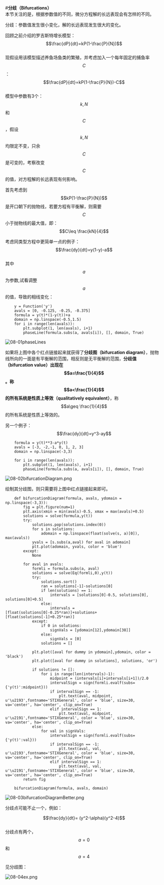 #**分歧（Bifurcations）**  
本节关注的是，根据参数值的不同，微分方程解的长远表现会有怎样的不同。  

分歧：参数值发生很小变化，解的长远表现发生很大的变化。

回顾之前介绍的罗吉斯特增长模型：
$$\frac{dP}{dt}=kP(1-\frac{P}{N})$$    
现假设用该模型描述养鱼场鱼类的繁殖，并考虑加入一个每年固定的捕鱼率$$C$$：
$$\frac{dP}{dt}=kP(1-\frac{P}{N})-C$$    
模型中参数有3个：$$k,N$$和$$C$$，假设$$k,N$$均限定不变，只余$$C$$是可变的，考察改变$$C$$的值，对方程解的长远表现有何影响。  

首先考虑到$$kP(1-\frac{P}{N})$$是开口朝下的抛物线，若要方程有平衡解，则需要$$C$$小于抛物线的最大值，即：  
$$C\leq \frac{kN}{4}$$  

考虑同类型方程中更简单一点的例子：  
$$\frac{dy}{dt}=y(1-y)-a$$  
其中$$a$$为参数,试看调整$$a$$的值，导致的相线变化： 

```
    y = Function('y')
    avals = [0, -0.125, -0.25, -0.375]
    formula = y(t)*(1-y(t))+a
    domain = np.linspace(-0.5,1.5)
    for i in range(len(avals)):
        plt.subplot(1, len(avals), i+1)
        phaseLine(formula.subs(a, avals[i]), [], domain, True)
```
![08-01phaseLines](images/08-01phaseLines.png)

如果将上图中各个红点链接起来就获得了**分歧图（bifurcation diagram）**，抛物线所向的一面是有平衡解的范围，相反则是无平衡解的范围，**分歧值（bifurcation value）**出现在$$a=\frac{1}{4}$$。称$$a<\frac{1}{4}$$的所有系统是**性质上等效（qualitatively equivalent）**，称$$a\geq \frac{1}{4}$$的所有系统是性质上等效的。

另一个例子：
$$\frac{dy}{dt}=y^3-ay$$  

```
    formula = y(t)**3-a*y(t)
    avals = [-3, -2,-1, 0, 1, 2, 3]
    domain = np.linspace(-3,3)
    
    for i in range(len(avals)):
        plt.subplot(1, len(avals), i+1)
        phaseLine(formula.subs(a, avals[i]), [], domain, True)
```


![08-02bifurcationDiagram.png](images/08-02bifurcationDiagram.png)

绘制其分歧图，则只需要将上图中红点链接起来即可。

```
    def bifurcationDiagram(formula, avals, ydomain = np.linspace(-3,3)):
        fig = plt.figure(num=1)
        plt.axis(xmin = min(avals)-0.5, xmax = max(avals)+0.5)
        solutions = solve(formula,y(t))
        try:
            solutions.pop(solutions.index(0))
            for s in solutions:
                adomain = np.linspace(float(solve(s, a)[0]), max(avals))
            yvals = [s.subs(a,aval) for aval in adomain]
            plt.plot(adomain, yvals, color = 'blue')
        except:
            None
            
        for aval in avals:
            formli = formula.subs(a, aval)
            solutions = solve(Eq(formli,0),y(t))
            try:
                solutions.sort()
                ran = solutions[-1]-solutions[0]
                if len(solutions) == 1:
                    intervals = [solutions[0]-0.5, solutions[0], solutions[0]+0.5]
                else:
                    intervals = [float(solutions[0]-0.25*ran)]+solutions+[float(solutions[-1]+0.25*ran)]
            except:    
                if 0 in solutions:
                    signVals = [ydomain[12],ydomain[38]]
                else:
                    signVals = [0]
                solutions = []
        
            plt.plot([aval for dummy in ydomain],ydomain, color = 'black')
            plt.plot([aval for dummy in solutions], solutions, 'or')
        
            if solutions != []:
                for i in range(len(intervals)-1):
                    midpoint = (intervals[i]+intervals[i+1])/2.0
                    intervalSign = sign(formli.evalf(subs={'y(t)':midpoint}))
                    if intervalSign == -1:
                        plt.text(aval, midpoint, u'\u2193',fontname='STIXGeneral', color = 'blue', size=30, va='center', ha='center', clip_on=True)
                    elif intervalSign == 1:
                        plt.text(aval, midpoint, u'\u2191',fontname='STIXGeneral', color = 'blue', size=30, va='center', ha='center', clip_on=True)
            else:
                for val in signVals:
                    intervalSign = sign(formli.evalf(subs={'y(t)':val}))
                    if intervalSign == -1:
                        plt.text(aval, val, u'\u2193',fontname='STIXGeneral', color = 'blue', size=30, va='center', ha='center', clip_on=True)
                    elif intervalSign == 1:
                        plt.text(aval, val, u'\u2191',fontname='STIXGeneral', color = 'blue', size=30, va='center', ha='center', clip_on=True)
        return fig
        
    bifurcationDiagram(formula, avals, domain)
```
![08-03bifurcationDiagramBetter.png](images/08-03bifurcationDiagramBetter.png)   

分歧点可能不止一个，例如：

$$\frac{dy}{dt}= (y^2-\alpha)(y^2-4)$$   
分歧点有两个，$$a=0$$和$$a=4$$  

见分歧图：

![08-04ex.png](images/08-04ex.png)    





